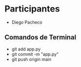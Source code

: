 # Participantes

 - Diego Pacheco

## Comandos de Terminal

 - git add app.py
 - git commit -m "app.py"
 - git push origin main 

